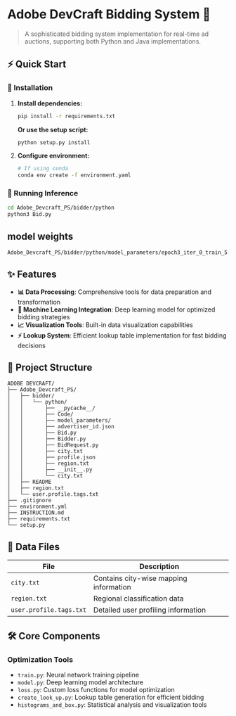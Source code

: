 # Adobe DevCraft Bidding System 🚀

> A sophisticated bidding system implementation for real-time ad auctions, supporting both Python and Java implementations.


## ⚡ Quick Start

### 🔧 Installation

1. **Install dependencies:**
   ```bash
   pip install -r requirements.txt
   ```
   
   **Or use the setup script:**
   ```bash
   python setup.py install
   ```

2. **Configure environment:**
   ```bash
   # If using conda
   conda env create -f environment.yaml
   ```

### 🚀 Running Inference

```bash
cd Adobe_Devcraft_PS/bidder/python
python3 Bid.py
```
## model weights
```bash
Adobe_Devcraft_PS/bidder/python/model_parameters/epoch3_iter_0_train_5.467432975769043
```


## ✨ Features


- **📊 Data Processing**: Comprehensive tools for data preparation and transformation
- **🤖 Machine Learning Integration**: Deep learning model for optimized bidding strategies
- **📈 Visualization Tools**: Built-in data visualization capabilities
- **⚡ Lookup System**: Efficient lookup table implementation for fast bidding decisions


## 📁 Project Structure

```
ADOBE DEVCRAFT/
├── Adobe_Devcraft_PS/
│   ├── bidder/
│   │   └── python/
│   │       ├── __pycache__/
│   │       ├── Code/
│   │       ├── model_parameters/
│   │       ├── advertiser_id.json
│   │       ├── Bid.py
│   │       ├── Bidder.py
│   │       ├── BidRequest.py
│   │       ├── city.txt
│   │       ├── profile.json
│   │       ├── region.txt
│   │       ├── __init__.py
│   │       └── city.txt
│   ├── README
│   ├── region.txt
│   └── user.profile.tags.txt
├── .gitignore
├── environment.yml
├── INSTRUCTION.md
├── requirements.txt
└── setup.py
```


## 📂 Data Files

| File | Description |
|------|-------------|
| `city.txt` | Contains city-wise mapping information |
| `region.txt` | Regional classification data |
| `user.profile.tags.txt` | Detailed user profiling information |


## 🛠️ Core Components


### Optimization Tools
- `train.py`: Neural network training pipeline
- `model.py`: Deep learning model architecture
- `loss.py`: Custom loss functions for model optimization
- `create_look_up.py`: Lookup table generation for efficient bidding
- `histograms_and_box.py`: Statistical analysis and visualization tools

